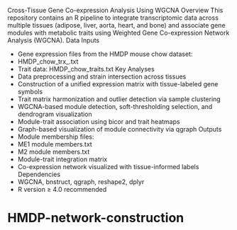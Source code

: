 Cross-Tissue Gene Co-expression Analysis Using WGCNA
Overview
This repository contains an R pipeline to integrate transcriptomic data across multiple tissues (adipose, liver, aorta, heart, and bone) and associate gene modules with metabolic traits using Weighted Gene Co-expression Network Analysis (WGCNA).
Data Inputs
- Gene expression files from the HMDP mouse chow dataset:
- HMDP_chow_trx_<tissue>.txt
- Trait data: HMDP_chow_traits.txt
Key Analyses
- Data preprocessing and strain intersection across tissues
- Construction of a unified expression matrix with tissue-labeled gene symbols
- Trait matrix harmonization and outlier detection via sample clustering
- WGCNA-based module detection, soft-thresholding selection, and dendrogram visualization
- Module-trait association using bicor and trait heatmaps
- Graph-based visualization of module connectivity via qgraph
Outputs
- Module membership files:
- ME1 module members.txt
- M2 module members.txt
- Module-trait integration matrix
- Co-expression network visualized with tissue-informed labels
Dependencies
- WGCNA, bnstruct, qgraph, reshape2, dplyr
- R version ≥ 4.0 recommended
# HMDP-network-construction
